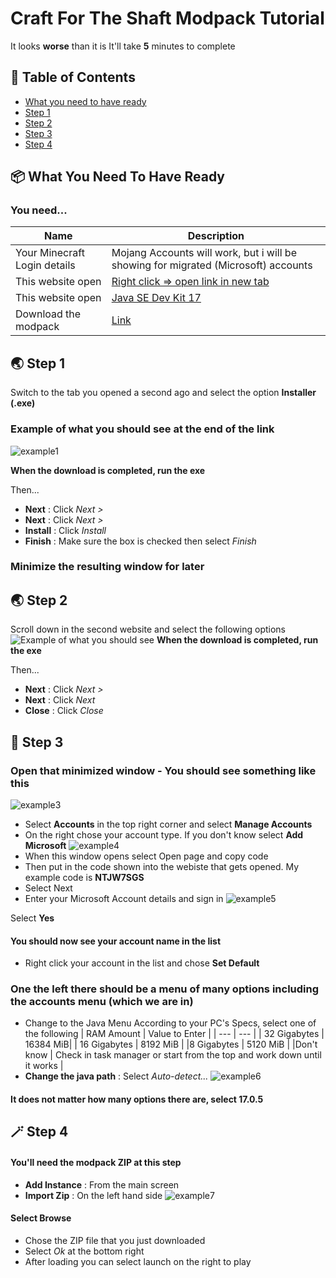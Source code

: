 # Craft For The Shaft Modpack Tutorial

It looks **worse** than it is
It'll take **5** minutes to complete

## 🚩 Table of Contents

- [What you need to have ready](#-what-you-need-to-have-ready)
- [Step 1](#-step-1)
- [Step 2](#-step-2)
- [Step 3](#-step-3)
- [Step 4](#-step-4)



## 📦 What You Need To Have Ready

### You need...

| Name | Description |
| --- | --- |
| Your Minecraft Login details | Mojang Accounts will work, but i will be showing for migrated (Microsoft) accounts |
|This website open | [Right click => open link in new tab](https://prismlauncher.org/download/) |
| This website open | [Java SE Dev Kit 17](https://www.oracle.com/java/technologies/downloads/#jdk17-windows) |
| Download the modpack | [Link](https://www.mediafire.com/file/7aztcypxw9v407b/Craft_For_The_Shaft_Modpack-0.3.zip/file) |



## 🌏 Step 1

Switch to the tab you opened a second ago and select the option **Installer (.exe)**
### Example of what you should see at the end of the link

![example1](https://i.ibb.co/Thw5rgb/Screenshot-2023-01-10-214727.png)

**When the download is completed, run the exe**

Then...
* **Next** : Click *Next >*
* **Next** : Click *Next >*
* **Install** : Click *Install*
* **Finish** : Make sure the box is checked then select *Finish*
### Minimize the resulting window for later

## 🌏 Step 2

Scroll down in the second website and select the following options
![Example of what you should see](https://i.postimg.cc/RFDQY43z/Screenshot-2023-01-10-222546.png)
**When the download is completed, run the exe**


Then...
* **Next** : Click *Next >*
* **Next** : Click *Next*
* **Close** : Click *Close*
## 🤖 Step 3

### Open that minimized window - You should see something like this
![example3](https://i.ibb.co/fD2KJyD/Screenshot-2023-01-10-220842.png)

* Select **Accounts** in the top right corner and select **Manage Accounts**
* On the right chose your account type. If you don't know select **Add Microsoft**
![example4](https://i.ibb.co/84dGMxh/Screenshot-2023-01-10-221230.png) 
* When this window opens select Open page and copy code
* Then put in the code shown into the webiste that gets opened. My example code is **NTJW7SGS**
* Select Next
* Enter your Microsoft Account details and sign in
![example5](https://i.postimg.cc/L8p7D3K3/Screenshot-2023-01-10-221738.png)

Select **Yes** 

#### You should now see your account name in the list
* Right click your account in the list and chose **Set Default**

### One the left there should be a menu of many options including the accounts menu (which we are in)
* Change to the Java Menu
 According to your PC's Specs, select one of the following
 | RAM Amount | Value to Enter |
| --- | --- |
| 32 Gigabytes | 16384 MiB|
| 16 Gigabytes | 8192 MiB |
|8 Gigabytes | 5120 MiB |
|Don't know | Check in task manager or start from the top and work down until it works |
* **Change the java path** : Select *Auto-detect...*
![example6](https://i.ibb.co/Y3YdtYv/Screenshot-2023-01-10-223847.png)
#### It does not matter how many options there are, select **17.0.5**

## 🪄 Step 4
#### You'll need the modpack ZIP at this step

* **Add Instance** : From the main screen
* **Import Zip** : On the left hand side
![example7](https://i.postimg.cc/90gWxzXP/Screenshot-2023-01-11-021059.png)
#### Select Browse
* Chose the ZIP file that you just downloaded
* Select *Ok* at the bottom right
* After loading you can select launch on the right to play
